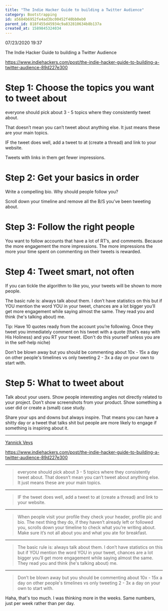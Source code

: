 ```yaml
---
title: "The Indie Hacker Guide to building a Twitter Audience"
category: Bootstrapping
id: a5684b6952fe4ad3bc00452f40bb0eb0
parent_id: 818f455d45934c9a832810634b8b137a
created_at: 1589845324034
---
```


07/23/2020 19:37

The Indie Hacker Guide to building a Twitter Audience

https://www.indiehackers.com/post/the-indie-hacker-guide-to-building-a-twitter-audience-89d227e300

# Step 1: Choose the topics you want to tweet about

everyone should pick about 3 - 5 topics where they consistently tweet about.

That doesn’t mean you can’t tweet about anything else. It just means these are your main topics.

IF the tweet does well, add a tweet to at (create a thread) and link to your website.

Tweets with links in them get fewer impressions.

# Step 2: Get your basics in order

Write a compelling bio. Why should people follow you?

Scroll down your timeline and remove all the B/S you’ve been tweeting about. 

# Step 3: Follow the right people

You want to follow accounts that have a lot of RT’s, and comments. Because the more engagement the more impressions. The more impressions the more your time spent on commenting on their tweets is rewarded.

# Step 4: Tweet smart, not often

If you can tickle the algorithm to like you, your tweets will be shown to more people.

The basic rule is: always talk about them. I don’t have statistics on this but if YOU mention the word YOU in your tweet, chances are a lot bigger you’ll get more engagement while saying almost the same. They read you and think (he's talking about) me.

Tip: Have 10 quotes ready from the account you’re following. Once they tweet you immediately comment on his tweet with a quote (that’s easy with His Holiness) and you RT your tweet. (Don't do this yourself unless you are in the self-help niche)

Don’t be blown away but you should be commenting about 10x - 15x a day on other people's timelines vs only tweeting 2 - 3x a day on your own to start with.

# Step 5: What to tweet about

Talk about your users. Show people interesting angles not directly related to your project. Don’t show screenshots from your product. Show something a user did or create a (small) case study.

Share your ups and downs but always inspire. That means you can have a shitty day or a tweet that talks shit but people are more likely to engage if something is inspiring about it.

---

[Yannick Veys](/brain/Yannick-Veys)

https://www.indiehackers.com/post/the-indie-hacker-guide-to-building-a-twitter-audience-89d227e300

---

> everyone should pick about 3 - 5 topics where they consistently tweet about. That doesn’t mean you can’t tweet about anything else. It just means these are your main topics.

---

> IF the tweet does well, add a tweet to at (create a thread) and link to your website.

---

> When people visit your profile they check your header, profile pic and bio. The next thing they do, if they haven’t already left or followed you, scrolls down your timeline to check what you’re writing about. Make sure it’s not all about you and what you ate for breakfast.

---

> The basic rule is: always talk about them. I don’t have statistics on this but if YOU mention the word YOU in your tweet, chances are a lot bigger you’ll get more engagement while saying almost the same. They read you and think (he's talking about) me.

---

> Don’t be blown away but you should be commenting about 10x - 15x a day on other people's timelines vs only tweeting 2 - 3x a day on your own to start with.

Haha, that's too much. I was thinking more in the weeks. Same numbers, just per week rather than per day.
    